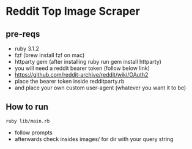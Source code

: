 # Reddit Top Image Scraper

## pre-reqs
- ruby 3.1.2
- fzf (brew install fzf on mac)
- httparty gem (after installing ruby run gem install httparty)
- you will need a reddit bearer token (follow below link)
- https://github.com/reddit-archive/reddit/wiki/OAuth2
- place the bearer token inside redditparty.rb
- and place your own custom user-agent (whatever you want it to be)
## How to run
```ruby lib/main.rb```
- follow prompts
- afterwards check insides images/ for dir with your query string
